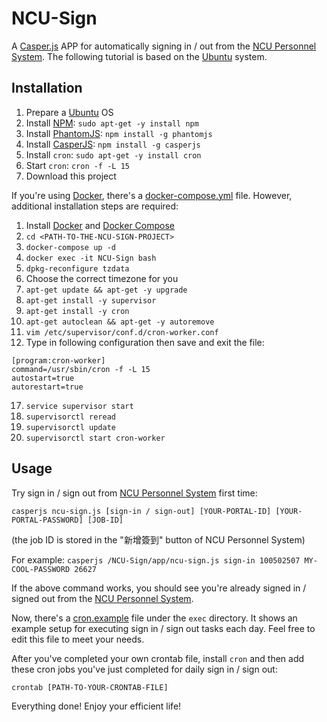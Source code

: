# NCU-Sign
A [Casper.js](http://casperjs.org/) APP for automatically signing in / out from the [NCU Personnel System](http://human.is.ncu.edu.tw/HumanSys/). The following tutorial is based on the [Ubuntu](https://www.ubuntu.com/) system.

## Installation
1. Prepare a [Ubuntu](https://www.ubuntu.com/) OS
2. Install [NPM](https://www.npmjs.com/): `sudo apt-get -y install npm`
3. Install [PhantomJS](http://phantomjs.org/): `npm install -g phantomjs`
4. Install [CasperJS](http://casperjs.org/): `npm install -g casperjs`
5. Install `cron`: `sudo apt-get -y install cron`
6. Start `cron`: `cron -f -L 15`
7. Download this project

If you're using [Docker](https://www.docker.com/), there's a [docker-compose.yml](docker-compose.yml) file. However, additional installation steps are required:

1. Install [Docker](https://www.docker.com/) and [Docker Compose](https://docs.docker.com/compose/)
2. `cd <PATH-TO-THE-NCU-SIGN-PROJECT>`
3. `docker-compose up -d`
4. `docker exec -it NCU-Sign bash`
5. `dpkg-reconfigure tzdata`
6. Choose the correct timezone for you
7. `apt-get update && apt-get -y upgrade`
8. `apt-get install -y supervisor`
9. `apt-get install -y cron`
10. `apt-get autoclean && apt-get -y autoremove`
11. `vim /etc/supervisor/conf.d/cron-worker.conf`
12. Type in following configuration then save and exit the file:

  ```
  [program:cron-worker]
  command=/usr/sbin/cron -f -L 15
  autostart=true
  autorestart=true
  ```
17. `service supervisor start`
18. `supervisorctl reread`
19. `supervisorctl update`
20. `supervisorctl start cron-worker`

## Usage
Try sign in / sign out from [NCU Personnel System](http://human.is.ncu.edu.tw/HumanSys/) first time:
```
casperjs ncu-sign.js [sign-in / sign-out] [YOUR-PORTAL-ID] [YOUR-PORTAL-PASSWORD] [JOB-ID]
```
(the job ID is stored in the "新增簽到" button of NCU Personnel System)

For example: `casperjs /NCU-Sign/app/ncu-sign.js sign-in 100502507 MY-COOL-PASSWORD 26627`

If the above command works, you should see you're already signed in / signed out from the [NCU Personnel System](http://human.is.ncu.edu.tw/HumanSys/).

Now, there's a [cron.example](exec/cron.example) file under the `exec` directory. It shows an example setup for executing sign in / sign out tasks each day. Feel free to edit this file to meet your needs.

After you've completed your own crontab file, install `cron` and then add these cron jobs you've just completed for daily sign in / sign out:
```
crontab [PATH-TO-YOUR-CRONTAB-FILE]
```
Everything done! Enjoy your efficient life!
